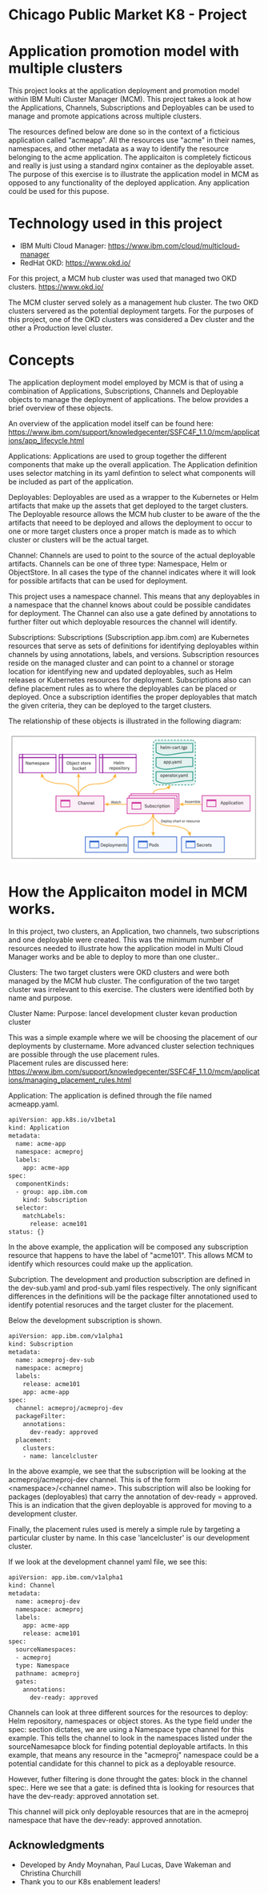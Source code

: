 
# Chicago Public Market K8 - Project
# Application promotion model with multiple clusters

This project looks at  the application deployment and promotion model within IBM Multi Cluster Manager (MCM).
This project takes a look at how the Applications, Channels, Subscriptions and Deployables can be used to manage and promote appications across multiple clusters.

The resources defined below are done so in the context of a ficticious application called "acmeapp".
All the resources use "acme" in their names, namespaces, and other metadata as a way to identify the resource belonging to the acme application.
The applicaiton is completely ficticous and really is just using a standard nginx container as the deployable asset. 
The purpose of this exercise is to illustrate the application model in MCM as opposed to any functionality of the deployed application. Any application could be used for this pupose.

# Technology used in this project

* IBM Multi Cloud Manager: https://www.ibm.com/cloud/multicloud-manager
* RedHat OKD: https://www.okd.io/

For this project, a MCM hub cluster was used that managed two OKD clusters. https://www.okd.io/

The MCM cluster served solely as a management hub cluster. The two OKD clusters servered as the potential deployment targets.
For the purposes of this project, one of the OKD clusters was considered a Dev cluster and the other a Production level cluster.

# Concepts

The application deployment model employed by MCM is that of using a combination of Applications, Subscriptions, Channels and Deployable objects to manage
the deployment of applications. The below provides a brief overview of these objects.

An overview of the application model itself can be found here: https://www.ibm.com/support/knowledgecenter/SSFC4F_1.1.0/mcm/applications/app_lifecycle.html


Applications: 
Applications are used to group together the different components that make up the overall application.
The Application definition uses selector matching in its yaml defintion to select what components will be included as part of the application.

Deployables:
Deployables are used as a wrapper to the Kubernetes or Helm artifacts that make up the assets that get deployed to the target clusters. 
The Deployable resource allows the MCM hub cluster to be aware of the the artifacts that neeed to be deployed and allows the deployment to occur to one or more target clusters once a proper match is made as to which cluster or clusters will be the actual target.

Channel:
Channels are used to point to the source of the actual deployable artifacts. Channels can be one of three type: Namespace, Helm or ObjectStore.
In all cases the type of the channel indicates where it will look for possible artifacts that can be used for deployment.

This project uses a namespace channel. This means that any deployables in a namespace that the channel knows about could be possible candidates for deployment.
The Channel can also use a gate defined by annotations to further filter out which deployable resources the channel will identify.

Subscriptions:
Subscriptions (Subscription.app.ibm.com) are Kubernetes resources that serve as sets of definitions for identifying deployables within channels by using annotations, labels, and versions. Subscription resources reside on the managed cluster and can point to a channel or storage location for identifying new and updated deployables, such as Helm releases or Kubernetes resources for deployment. 
Subscriptions also can define placement rules as to where the deployables can be placed or deployed.
Once a subscription identifies the proper deployables that match the given criteria, they can be deployed to the target clusters.
 
The relationship of these objects is illustrated in the following diagram:

![alt text](screenshots/application-model.png "MCM Application Model Diagram")

# How the Applicaiton model in MCM works.
In this project, two clusters, an Application, two channels, two subscriptions and one deployable were created.
This was the minimum number of resources needed to illustrate how the application model in Multi Cloud Manager works and be able to deploy to more than one cluster..

Clusters:
The two target clusters were OKD clusters and were both managed by the MCM hub cluster. The configuration of the two target cluster was irrelevant to this exercise. 
The clusters were identified both by name and purpose.

Cluster Name:      Purpose:
lancel             development cluster
kevan              production cluster

This was a simple example where we will be choosing the placement of our deployments by clustername.
More advanced cluster selection techniques are possible through the use placement rules.  
Placement rules are discussed here: https://www.ibm.com/support/knowledgecenter/SSFC4F_1.1.0/mcm/applications/managing_placement_rules.html


Application:
The application is defined through the file named acmeapp.yaml.
```
apiVersion: app.k8s.io/v1beta1
kind: Application
metadata:
  name: acme-app
  namespace: acmeproj
  labels: 
    app: acme-app
spec:
  componentKinds:
  - group: app.ibm.com
    kind: Subscription
  selector:
    matchLabels:
      release: acme101
status: {}

```

In the above example, the application will be composed any subscription resource that happens to have the label of "acme101".
This allows MCM to identify which resources could make up the application.


Subcription. 
The development and production subscription are defined in the dev-sub.yaml and prod-sub.yaml files respectively. The only significant differences in the definitions will be the package filter 
annotationed used to identify potential resoruces and the target cluster for the placement.

Below the development subscription is shown.  

```
apiVersion: app.ibm.com/v1alpha1
kind: Subscription
metadata:
  name: acmeproj-dev-sub
  namespace: acmeproj
  labels:
    release: acme101
    app: acme-app
spec:
  channel: acmeproj/acmeproj-dev
  packageFilter: 
    annotations:
      dev-ready: approved
  placement:
    clusters:
    - name: lancelcluster

```

In the above example, we see that the subscription will be looking at the acmeproj/acmeproj-dev channel. This is of the form &lt;namespace&gt;/&lt;channel name&gt;.
This subscription will also be looking for packages (deployables) that carry the annotation of dev-ready = approved. This is an indication that the given deployable is 
approved for moving to a development cluster.

Finally, the placement rules used is merely a simple rule by targeting a particular cluster by name. In this case 'lancelcluster' is our development cluster.

If we look at the development channel yaml file, we see this:
```
apiVersion: app.ibm.com/v1alpha1
kind: Channel
metadata:
  name: acmeproj-dev
  namespace: acmeproj
  labels:
    app: acme-app
    release: acme101
spec:
  sourceNamespaces: 
  - acmeproj
  type: Namespace
  pathname: acmeproj
  gates:
    annotations:
      dev-ready: approved
```

Channels can look at three different sources for the resources to deploy: Helm repository, namespaces or object stores.
As the type field under the spec: section dictates, we are using a Namespace type channel for this example.
This tells the channel to look in the namespaces listed under the sourceNamesapce block for finding potential deployable artifacts.
In this example, that means any resource in the "acmeproj" namespace could be a potential candidate for this channel to pick as a deployable resource.

However, futher filtering is done throught the gates: block in the channel spec:. Here we see that a gate: is defined thta is looking for resources that have the dev-ready: approved annotation set. 

This channel will pick only deployable resources that are in the acmeproj namespace that have the dev-ready: approved annotation.



                           

## Acknowledgments

* Developed by Andy Moynahan, Paul Lucas, Dave Wakeman and Christina Churchill
* Thank you to our K8s enablement leaders!

